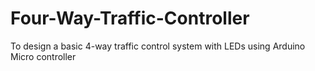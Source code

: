# Four-Way-Traffic-Controller
To design a basic 4-way traffic control system with LEDs using Arduino Micro controller
